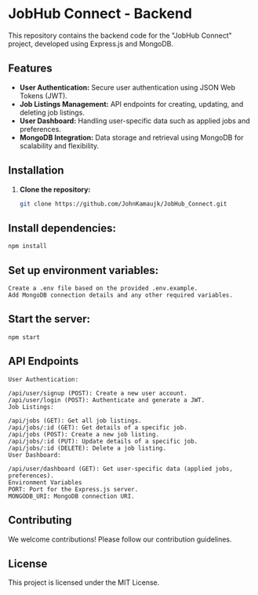 # JobHub Connect - Backend

This repository contains the backend code for the "JobHub Connect" project, developed using Express.js and MongoDB.

## Features

- **User Authentication:** Secure user authentication using JSON Web Tokens (JWT).
- **Job Listings Management:** API endpoints for creating, updating, and deleting job listings.
- **User Dashboard:** Handling user-specific data such as applied jobs and preferences.
- **MongoDB Integration:** Data storage and retrieval using MongoDB for scalability and flexibility.

## Installation

1. **Clone the repository:**
   ```bash
   git clone https://github.com/JohnKamaujk/JobHub_Connect.git

## Install dependencies:
    npm install

## Set up environment variables:
    Create a .env file based on the provided .env.example.
    Add MongoDB connection details and any other required variables.

## Start the server:
    npm start

## API Endpoints
    User Authentication:

    /api/user/signup (POST): Create a new user account.
    /api/user/login (POST): Authenticate and generate a JWT.
    Job Listings:

    /api/jobs (GET): Get all job listings.
    /api/jobs/:id (GET): Get details of a specific job.
    /api/jobs (POST): Create a new job listing.
    /api/jobs/:id (PUT): Update details of a specific job.
    /api/jobs/:id (DELETE): Delete a job listing.
    User Dashboard:

    /api/user/dashboard (GET): Get user-specific data (applied jobs, preferences).
    Environment Variables
    PORT: Port for the Express.js server.
    MONGODB_URI: MongoDB connection URI.

## Contributing
We welcome contributions! Please follow our contribution guidelines.

## License
This project is licensed under the MIT License.

